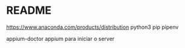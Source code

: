 # README #

https://www.anaconda.com/products/distribution
python3
pip 
pipenv




appium-doctor
appium      para iniciar o server
